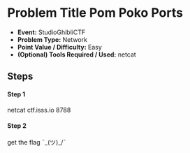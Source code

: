  # Problem Title Pom Poko Ports
 * **Event:** StudioGhibliCTF
 * **Problem Type:** Network
 * **Point Value / Difficulty:** Easy
 * **(Optional) Tools Required / Used:** netcat
 
 ## Steps

 #### Step 1
 netcat ctf.isss.io 8788

 #### Step 2
 get the flag ¯\_(ツ)_/¯
